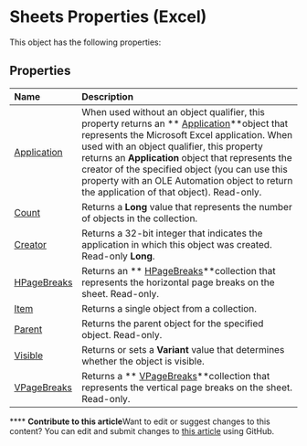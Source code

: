 
# Sheets Properties (Excel)
This object has the following properties:

## Properties



|**Name**|**Description**|
|:-----|:-----|
| [Application](8c4a5270-0b4b-fd43-a685-f4cb36a887eb.md)|When used without an object qualifier, this property returns an  ** [Application](19b73597-5cf9-4f56-8227-b5211f657f6f.md)**object that represents the Microsoft Excel application. When used with an object qualifier, this property returns an  **Application** object that represents the creator of the specified object (you can use this property with an OLE Automation object to return the application of that object). Read-only.|
| [Count](0211fbdd-8a51-2cee-3695-c2e2ee5e56c8.md)|Returns a  **Long** value that represents the number of objects in the collection.|
| [Creator](55309f12-6967-96c9-29e6-b9ab65c95a6f.md)|Returns a 32-bit integer that indicates the application in which this object was created. Read-only  **Long**.|
| [HPageBreaks](5c7671c6-a00e-5183-db25-898509c7f8e8.md)|Returns an  ** [HPageBreaks](087106a7-ded7-d672-095d-98e7012fa440.md)**collection that represents the horizontal page breaks on the sheet. Read-only.|
| [Item](c0409baa-67df-745a-513b-8a162f051ce4.md)|Returns a single object from a collection.|
| [Parent](6dc641aa-b501-5934-cb64-be277af222c8.md)|Returns the parent object for the specified object. Read-only.|
| [Visible](a30627df-6535-6617-f8dc-6cca34435e8d.md)|Returns or sets a  **Variant** value that determines whether the object is visible.|
| [VPageBreaks](98de4186-6900-b53b-4d4d-91bb8131180f.md)|Returns a  ** [VPageBreaks](98de4186-6900-b53b-4d4d-91bb8131180f.md)**collection that represents the vertical page breaks on the sheet. Read-only.|

****   **Contribute to this article**Want to edit or suggest changes to this content? You can edit and submit changes to  [this article](https://github.com/jhershey00/VBA_Excel_Test/OpenXMLCon/articles/06f9108f-4692-49a6-885e-c564e0a8b001.md) using GitHub.

